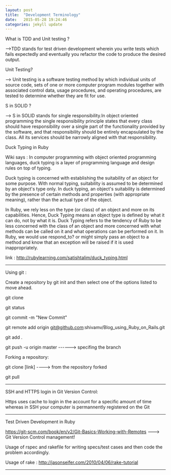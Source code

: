 ```yaml
---
layout: post
title:  "Development Terminology"
date:   2015-05-28 19:24:46
categories: jekyll update
---
```

What is TDD and Unit testing ?

-->TDD stands for test driven development wherein you write tests which fails expectedly and eventually you refactor the code to produce the desired output.


Unit Testing?

--> Unit testing is a software testing method by which individual units of source code, sets of one or more computer program modules together with associated control data, usage procedures, and operating procedures, are tested to determine whether they are fit for use.

S in SOLID ?

--> S in SOLID stands for single responsibility.In object oriented programming the single responsibility principle states that every class should have responsibility over a single part of the functionality provided by the software, and that responsibility should be entirely encapsulated by the class. All its services should be narrowly aligned with that responsibility.

Duck Typing in Ruby

Wiki says : In computer programming with object oriented programming languages, duck typing is a layer of programming language and design rules on top of typing.

Duck typing is concerned with establishing the suitability of an object for some purpose. With normal typing, suitability is assumed to be determined by an object's type only. In duck typing, an object's suitability is determined by the presence of certain methods and properties (with appropriate meaning), rather than the actual type of the object.

In Ruby, we rely less on the type (or class) of an object and more on its capabilities. Hence, Duck Typing means an object type is defined by what it can do, not by what it is. Duck Typing refers to the tendency of Ruby to be less concerned with the class of an object and more concerned with what methods can be called on it and what operations can be performed on it. In Ruby, we would use respond_to? or might simply pass an object to a method and know that an exception will be raised if it is used inappropriately.

link : http://rubylearning.com/satishtalim/duck_typing.html

--------------------------------------------------------------------------------------------------------------------------------------

Using git :

Create a repository by git init and then select one of the options listed to move ahead.

git clone 

git status

git commit -m "New Commit"

git remote add origin git@github.com:shivamv/Blog_using_Ruby_on_Rails.git

git add .

git push -u origin master           ------> specifing the branch

Forking a repository:

git clone  [link] ----> from the repository forked

git pull

-------------------------------------------------------------------------------------------------------------------------

SSH and HTTPS login in Git Version Control:

Https uses cache to login in the account for a specific amount of time whereas in SSH your computer is permannently registered on the Git

------------------------------------------------------------------------------------------------------------------------

Test Driven Development in Ruby

https://git-scm.com/book/en/v2/Git-Basics-Working-with-Remotes ---> Git Version Control management!

Usage of rspec and rakefile for writing specs/test cases and then code the problem accordingly.

Usage of rake : http://jasonseifer.com/2010/04/06/rake-tutorial

------------------------------------------------------------------------------------------------------------------------